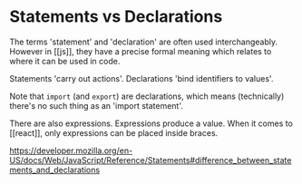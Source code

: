 # Statements vs Declarations

The terms 'statement' and 'declaration' are often used interchangeably. However in [[js]], they have a precise formal meaning which relates to where it can be used in code.

Statements 'carry out actions'.
Declarations 'bind identifiers to values'.

Note that `import` (and `export`) are declarations, which means (technically) there's no such thing as an 'import statement'.

There are also expressions. Expressions produce a value. When it comes to [[react]], only expressions can be placed inside braces.

https://developer.mozilla.org/en-US/docs/Web/JavaScript/Reference/Statements#difference_between_statements_and_declarations